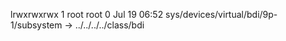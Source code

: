 lrwxrwxrwx 1 root root 0 Jul 19 06:52 sys/devices/virtual/bdi/9p-1/subsystem -> ../../../../class/bdi
